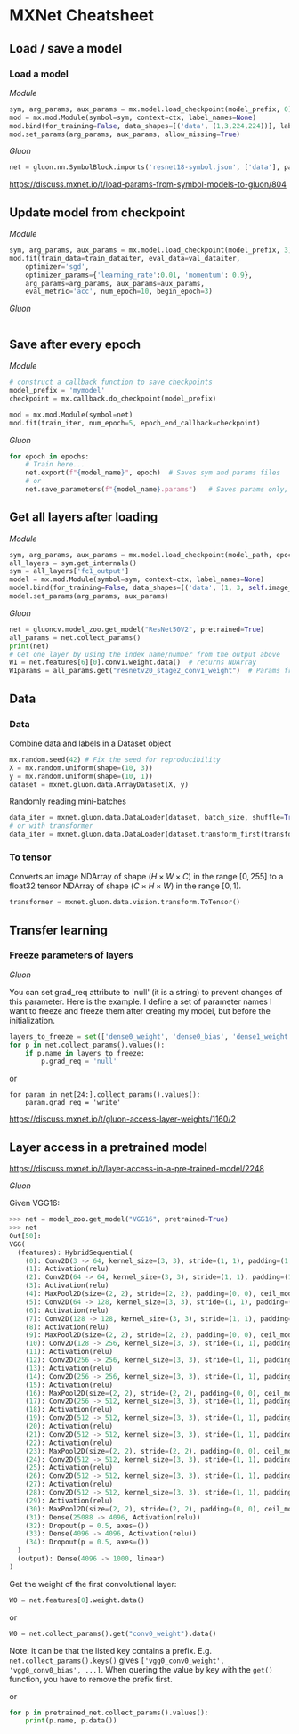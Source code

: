 # MXNet Cheatsheet

## Load / save a model

### Load a model

_Module_
```python
sym, arg_params, aux_params = mx.model.load_checkpoint(model_prefix, 0)
mod = mx.mod.Module(symbol=sym, context=ctx, label_names=None)
mod.bind(for_training=False, data_shapes=[('data', (1,3,224,224))], label_shapes=mod._label_shapes)
mod.set_params(arg_params, aux_params, allow_missing=True)
```

_Gluon_
```python
net = gluon.nn.SymbolBlock.imports('resnet18-symbol.json', ['data'], param_file='resnet18-0000.params', ctx=mx.gpu())
```

https://discuss.mxnet.io/t/load-params-from-symbol-models-to-gluon/804

## Update model from checkpoint

_Module_
```python
sym, arg_params, aux_params = mx.model.load_checkpoint(model_prefix, 3)
mod.fit(train_data=train_dataiter, eval_data=val_dataiter, 
    optimizer='sgd',
    optimizer_params={'learning_rate':0.01, 'momentum': 0.9},
    arg_params=arg_params, aux_params=aux_params,
    eval_metric='acc', num_epoch=10, begin_epoch=3)
```

_Gluon_
```python

```

## Save after every epoch

_Module_
```python
# construct a callback function to save checkpoints
model_prefix = 'mymodel'
checkpoint = mx.callback.do_checkpoint(model_prefix)

mod = mx.mod.Module(symbol=net)
mod.fit(train_iter, num_epoch=5, epoch_end_callback=checkpoint)
```

_Gluon_
```python
for epoch in epochs:
    # Train here...
    net.export(f"{model_name}", epoch)  # Saves sym and params files
    # or
    net.save_parameters(f"{model_name}.params")   # Saves params only, model defined in code.
```

## Get all layers after loading

_Module_

```python
sym, arg_params, aux_params = mx.model.load_checkpoint(model_path, epoch=epoch)
all_layers = sym.get_internals()
sym = all_layers['fc1_output']
model = mx.mod.Module(symbol=sym, context=ctx, label_names=None)
model.bind(for_training=False, data_shapes=[('data', (1, 3, self.image_size, self.image_size))])
model.set_params(arg_params, aux_params)
```

_Gluon_

```python
net = gluoncv.model_zoo.get_model("ResNet50V2", pretrained=True)
all_params = net.collect_params()
print(net)
# Get one layer by using the index name/number from the output above
W1 = net.features[6][0].conv1.weight.data()  # returns NDArray
W1params = all_params.get("resnetv20_stage2_conv1_weight")  # Params from same layer as above.
```




## Data
### Data
Combine data and labels in a Dataset object
```python
mx.random.seed(42) # Fix the seed for reproducibility
X = mx.random.uniform(shape=(10, 3))
y = mx.random.uniform(shape=(10, 1))
dataset = mxnet.gluon.data.ArrayDataset(X, y)
```
Randomly reading mini-batches
```python
data_iter = mxnet.gluon.data.DataLoader(dataset, batch_size, shuffle=True)
# or with transformer
data_iter = mxnet.gluon.data.DataLoader(dataset.transform_first(transformer), batch_size, shuffle=True)
```
### To tensor

Converts an image NDArray of shape $(H \times W \times C)$ in the range $[0, 255]$ to a float32 tensor NDArray of shape $(C \times H \times W)$ in the range $[0, 1)$.

```python
transformer = mxnet.gluon.data.vision.transform.ToTensor()
```

## Transfer learning
### Freeze parameters of layers

_Gluon_

You can set grad_req attribute to 'null' (it is a string) to prevent changes of this parameter. Here is the example. I define a set of parameter names I want to freeze and freeze them after creating my model, but before the initialization.

```python
layers_to_freeze = set(['dense0_weight', 'dense0_bias', 'dense1_weight', 'dense1_bias'])    
for p in net.collect_params().values():
    if p.name in layers_to_freeze:
        p.grad_req = 'null'
```

or

```
for param in net[24:].collect_params().values():
    param.grad_req = 'write'
```

https://discuss.mxnet.io/t/gluon-access-layer-weights/1160/2


## Layer access in a pretrained model

https://discuss.mxnet.io/t/layer-access-in-a-pre-trained-model/2248

_Gluon_

Given VGG16:

```python
>>> net = model_zoo.get_model("VGG16", pretrained=True)
>>> net
Out[50]: 
VGG(
  (features): HybridSequential(
    (0): Conv2D(3 -> 64, kernel_size=(3, 3), stride=(1, 1), padding=(1, 1))
    (1): Activation(relu)
    (2): Conv2D(64 -> 64, kernel_size=(3, 3), stride=(1, 1), padding=(1, 1))
    (3): Activation(relu)
    (4): MaxPool2D(size=(2, 2), stride=(2, 2), padding=(0, 0), ceil_mode=False, global_pool=False, pool_type=max, layout=NCHW)
    (5): Conv2D(64 -> 128, kernel_size=(3, 3), stride=(1, 1), padding=(1, 1))
    (6): Activation(relu)
    (7): Conv2D(128 -> 128, kernel_size=(3, 3), stride=(1, 1), padding=(1, 1))
    (8): Activation(relu)
    (9): MaxPool2D(size=(2, 2), stride=(2, 2), padding=(0, 0), ceil_mode=False, global_pool=False, pool_type=max, layout=NCHW)
    (10): Conv2D(128 -> 256, kernel_size=(3, 3), stride=(1, 1), padding=(1, 1))
    (11): Activation(relu)
    (12): Conv2D(256 -> 256, kernel_size=(3, 3), stride=(1, 1), padding=(1, 1))
    (13): Activation(relu)
    (14): Conv2D(256 -> 256, kernel_size=(3, 3), stride=(1, 1), padding=(1, 1))
    (15): Activation(relu)
    (16): MaxPool2D(size=(2, 2), stride=(2, 2), padding=(0, 0), ceil_mode=False, global_pool=False, pool_type=max, layout=NCHW)
    (17): Conv2D(256 -> 512, kernel_size=(3, 3), stride=(1, 1), padding=(1, 1))
    (18): Activation(relu)
    (19): Conv2D(512 -> 512, kernel_size=(3, 3), stride=(1, 1), padding=(1, 1))
    (20): Activation(relu)
    (21): Conv2D(512 -> 512, kernel_size=(3, 3), stride=(1, 1), padding=(1, 1))
    (22): Activation(relu)
    (23): MaxPool2D(size=(2, 2), stride=(2, 2), padding=(0, 0), ceil_mode=False, global_pool=False, pool_type=max, layout=NCHW)
    (24): Conv2D(512 -> 512, kernel_size=(3, 3), stride=(1, 1), padding=(1, 1))
    (25): Activation(relu)
    (26): Conv2D(512 -> 512, kernel_size=(3, 3), stride=(1, 1), padding=(1, 1))
    (27): Activation(relu)
    (28): Conv2D(512 -> 512, kernel_size=(3, 3), stride=(1, 1), padding=(1, 1))
    (29): Activation(relu)
    (30): MaxPool2D(size=(2, 2), stride=(2, 2), padding=(0, 0), ceil_mode=False, global_pool=False, pool_type=max, layout=NCHW)
    (31): Dense(25088 -> 4096, Activation(relu))
    (32): Dropout(p = 0.5, axes=())
    (33): Dense(4096 -> 4096, Activation(relu))
    (34): Dropout(p = 0.5, axes=())
  )
  (output): Dense(4096 -> 1000, linear)
)
```

Get the weight of the first convolutional layer:

```python
W0 = net.features[0].weight.data()
```

or

```python
W0 = net.collect_params().get("conv0_weight").data()
```

Note: it can be that the listed key contains a prefix. E.g. `net.collect_params().keys()` gives `['vgg0_conv0_weight', 'vgg0_conv0_bias', ...]`. When quering the value by key with the `get()` function, you have to remove the prefix first.

or 

```python
for p in pretrained_net.collect_params().values():
    print(p.name, p.data())
```
